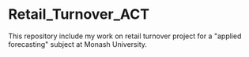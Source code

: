 # Retail_Turnover_ACT
This repository include my work on retail turnover project for a "applied forecasting" subject at Monash University.

